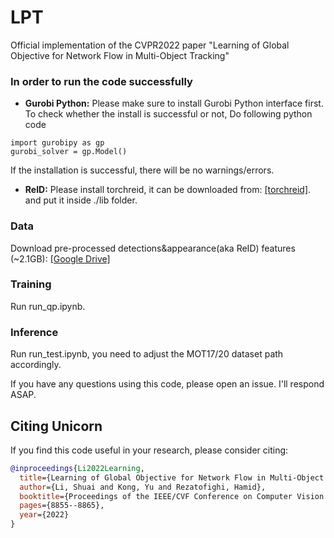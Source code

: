 # LPT
Official implementation of the CVPR2022 paper "Learning of Global Objective for Network Flow in Multi-Object Tracking"

### In order to run the code successfully
- **Gurobi Python:**
Please make sure to install Gurobi Python interface first. 
To check whether the install is successful or not, Do following python code

```shell script
import gurobipy as gp
gurobi_solver = gp.Model()
```

If the installation is successful, there will be no warnings/errors.

- **ReID:**
Please install torchreid, it can be downloaded from: [\[torchreid\]](https://github.com/KaiyangZhou/deep-person-reid). and put it inside ./lib folder.

### Data
Download pre-processed detections&appearance(aka ReID) features (~2.1GB): [\[Google Drive\]](https://drive.google.com/drive/folders/1GdpxkEevzdDC04k5AATgrxhrwp3MIS-A?usp=sharing)

### Training
Run run_qp.ipynb.

### Inference
Run run_test.ipynb, you need to adjust the MOT17/20 dataset path accordingly.

If you have any questions using this code, please open an issue. I'll respond ASAP.

## Citing Unicorn
If you find this code useful in your research, please consider citing:
```bibtex
@inproceedings{Li2022Learning,
  title={Learning of Global Objective for Network Flow in Multi-Object Tracking},
  author={Li, Shuai and Kong, Yu and Rezatofighi, Hamid},
  booktitle={Proceedings of the IEEE/CVF Conference on Computer Vision and Pattern Recognition},
  pages={8855--8865},
  year={2022}
}
